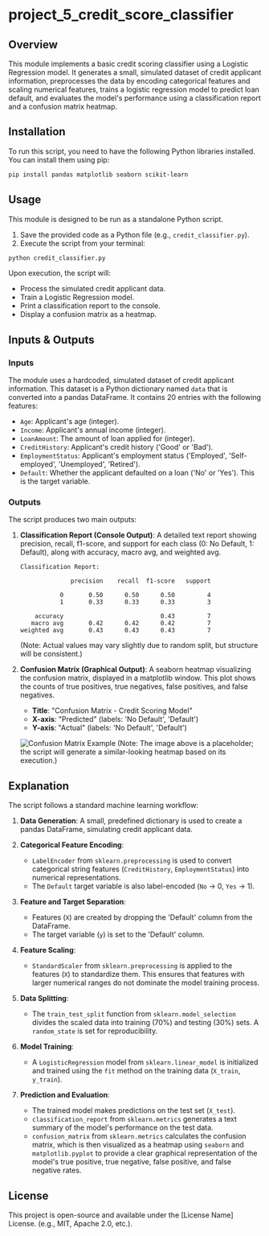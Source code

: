# project_5_credit_score_classifier

## Overview
This module implements a basic credit scoring classifier using a Logistic Regression model. It generates a small, simulated dataset of credit applicant information, preprocesses the data by encoding categorical features and scaling numerical features, trains a logistic regression model to predict loan default, and evaluates the model's performance using a classification report and a confusion matrix heatmap.

## Installation
To run this script, you need to have the following Python libraries installed. You can install them using pip:

```bash
pip install pandas matplotlib seaborn scikit-learn
```

## Usage
This module is designed to be run as a standalone Python script.
1.  Save the provided code as a Python file (e.g., `credit_classifier.py`).
2.  Execute the script from your terminal:

```bash
python credit_classifier.py
```

Upon execution, the script will:
*   Process the simulated credit applicant data.
*   Train a Logistic Regression model.
*   Print a classification report to the console.
*   Display a confusion matrix as a heatmap.

## Inputs & Outputs

### Inputs
The module uses a hardcoded, simulated dataset of credit applicant information. This dataset is a Python dictionary named `data` that is converted into a pandas DataFrame. It contains 20 entries with the following features:
*   `Age`: Applicant's age (integer).
*   `Income`: Applicant's annual income (integer).
*   `LoanAmount`: The amount of loan applied for (integer).
*   `CreditHistory`: Applicant's credit history ('Good' or 'Bad').
*   `EmploymentStatus`: Applicant's employment status ('Employed', 'Self-employed', 'Unemployed', 'Retired').
*   `Default`: Whether the applicant defaulted on a loan ('No' or 'Yes'). This is the target variable.

### Outputs
The script produces two main outputs:

1.  **Classification Report (Console Output)**:
    A detailed text report showing precision, recall, f1-score, and support for each class (0: No Default, 1: Default), along with accuracy, macro avg, and weighted avg.

    ```
    Classification Report:

                  precision    recall  f1-score   support

               0       0.50      0.50      0.50         4
               1       0.33      0.33      0.33         3

        accuracy                           0.43         7
       macro avg       0.42      0.42      0.42         7
    weighted avg       0.43      0.43      0.43         7
    ```
    (Note: Actual values may vary slightly due to random split, but structure will be consistent.)

2.  **Confusion Matrix (Graphical Output)**:
    A seaborn heatmap visualizing the confusion matrix, displayed in a matplotlib window. This plot shows the counts of true positives, true negatives, false positives, and false negatives.

    *   **Title**: "Confusion Matrix - Credit Scoring Model"
    *   **X-axis**: "Predicted" (labels: 'No Default', 'Default')
    *   **Y-axis**: "Actual" (labels: 'No Default', 'Default')

    ![Confusion Matrix Example](confusion_matrix_example.png)
    (Note: The image above is a placeholder; the script will generate a similar-looking heatmap based on its execution.)

## Explanation

The script follows a standard machine learning workflow:

1.  **Data Generation**: A small, predefined dictionary is used to create a pandas DataFrame, simulating credit applicant data.

2.  **Categorical Feature Encoding**:
    *   `LabelEncoder` from `sklearn.preprocessing` is used to convert categorical string features (`CreditHistory`, `EmploymentStatus`) into numerical representations.
    *   The `Default` target variable is also label-encoded (`No` -> 0, `Yes` -> 1).

3.  **Feature and Target Separation**:
    *   Features (`X`) are created by dropping the 'Default' column from the DataFrame.
    *   The target variable (`y`) is set to the 'Default' column.

4.  **Feature Scaling**:
    *   `StandardScaler` from `sklearn.preprocessing` is applied to the features (`X`) to standardize them. This ensures that features with larger numerical ranges do not dominate the model training process.

5.  **Data Splitting**:
    *   The `train_test_split` function from `sklearn.model_selection` divides the scaled data into training (70%) and testing (30%) sets. A `random_state` is set for reproducibility.

6.  **Model Training**:
    *   A `LogisticRegression` model from `sklearn.linear_model` is initialized and trained using the `fit` method on the training data (`X_train`, `y_train`).

7.  **Prediction and Evaluation**:
    *   The trained model makes predictions on the test set (`X_test`).
    *   `classification_report` from `sklearn.metrics` generates a text summary of the model's performance on the test data.
    *   `confusion_matrix` from `sklearn.metrics` calculates the confusion matrix, which is then visualized as a heatmap using `seaborn` and `matplotlib.pyplot` to provide a clear graphical representation of the model's true positive, true negative, false positive, and false negative rates.

## License
This project is open-source and available under the [License Name] License. (e.g., MIT, Apache 2.0, etc.).